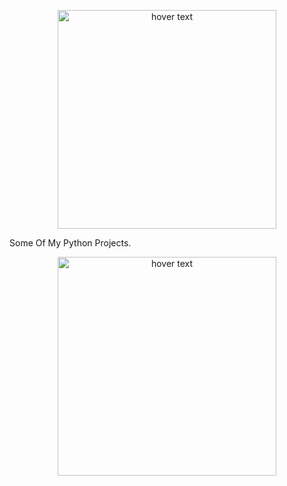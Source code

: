 <p align="center">
  <img src="https://secondarycriminalautoresponder.shadow-vm.repl.co/COOl.png" width="350" title="hover text">
</p>
Some Of My Python Projects.

<p align="center">
  <img src="https://secondarycriminalautoresponder.shadow-vm.repl.co/COOl.png" width="350" title="hover text">
</p>
